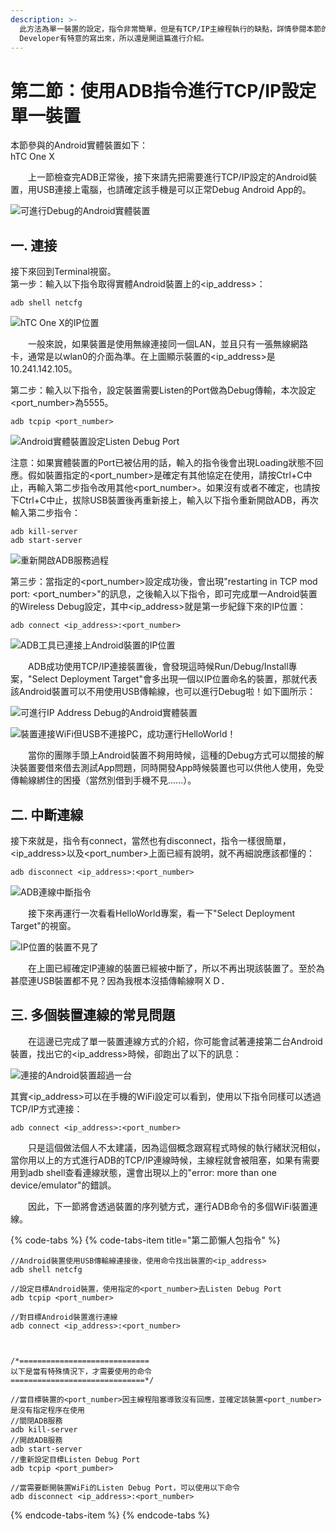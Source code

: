 ```yaml
---
description: >-
  此方法為單一裝置的設定，指令非常簡單，但是有TCP/IP主線程執行的缺點，詳情參閱本節的第三點。個人其實不太推薦這個方法，但Google
  Developer有特意的寫出來，所以還是開這篇進行介紹。
---
```


# 第二節：使用ADB指令進行TCP/IP設定單一裝置

本節參與的Android實體裝置如下：  
hTC One X

　　上一節檢查完ADB正常後，接下來請先把需要進行TCP/IP設定的Android裝置，用USB連接上電腦，也請確定該手機是可以正常Debug Android App的。

![&#x53EF;&#x9032;&#x884C;Debug&#x7684;Android&#x5BE6;&#x9AD4;&#x88DD;&#x7F6E;](.gitbook/assets/ke-jin-hang-debug-de-android-shi-ti-zhuang-zhi.png)

## 一. 連接

接下來回到Terminal視窗。  
第一步：輸入以下指令取得實體Android裝置上的&lt;ip\_address&gt;：

```text
adb shell netcfg
```

![hTC One X&#x7684;IP&#x4F4D;&#x7F6E;](.gitbook/assets/htc-onexde-ip-wei-zhi.png)

　　一般來說，如果裝置是使用無線連接同一個LAN，並且只有一張無線網路卡，通常是以wlan0的介面為準。在上圖顯示裝置的&lt;ip\_address&gt;是10.241.142.105。

第二步：輸入以下指令，設定裝置需要Listen的Port做為Debug傳輸，本次設定&lt;port\_number&gt;為5555。

```text
adb tcpip <port_number>
```

![Android&#x5BE6;&#x9AD4;&#x88DD;&#x7F6E;&#x8A2D;&#x5B9A;Listen Debug Port](.gitbook/assets/android-shi-ti-she-ding-listendebug-de-port.png)

注意：如果實體裝置的Port已被佔用的話，輸入的指令後會出現Loading狀態不回應。假如裝置指定的&lt;port\_number&gt;是確定有其他協定在使用，請按Ctrl+C中止，再輸入第二步指令改用其他&lt;port\_number&gt;。如果沒有或者不確定，也請按下Ctrl+C中止，拔除USB裝置後再重新接上，輸入以下指令重新開啟ADB，再次輸入第二步指令：

```text
adb kill-server
adb start-server
```

![&#x91CD;&#x65B0;&#x958B;&#x555F;ADB&#x670D;&#x52D9;&#x904E;&#x7A0B;](.gitbook/assets/zhong-xin-kai-qi-adb-fu-wu.png)

第三步：當指定的&lt;port\_number&gt;設定成功後，會出現"restarting in TCP mod port: &lt;port\_number&gt;"的訊息，之後輸入以下指令，即可完成單一Android裝置的Wireless Debug設定，其中&lt;ip\_address&gt;就是第一步紀錄下來的IP位置：

```text
adb connect <ip_address>:<port_number>
```

![ADB&#x5DE5;&#x5177;&#x5DF2;&#x9023;&#x63A5;&#x4E0A;Android&#x88DD;&#x7F6E;&#x7684;IP&#x4F4D;&#x7F6E;](.gitbook/assets/zhuang-zhi-ip-wei-zhi-yu-adb-lian-xian.png)

　　ADB成功使用TCP/IP連接裝置後，會發現這時候Run/Debug/Install專案，"Select Deployment Target"會多出現一個以IP位置命名的裝置，那就代表該Android裝置可以不用使用USB傳輸線，也可以進行Debug啦！如下圖所示：

![&#x53EF;&#x9032;&#x884C;IP Address Debug&#x7684;Android&#x5BE6;&#x9AD4;&#x88DD;&#x7F6E;](.gitbook/assets/ke-yong-ipaddressdebug-de-android-shi-ti-zhuang-zhi.png)

![&#x88DD;&#x7F6E;&#x9023;&#x63A5;WiFi&#x4F46;USB&#x4E0D;&#x9023;&#x63A5;PC&#xFF0C;&#x6210;&#x529F;&#x904B;&#x884C;HelloWorld&#xFF01;](.gitbook/assets/img_0030.JPG)

　　當你的團隊手頭上Android裝置不夠用時候，這種的Debug方式可以間接的解決裝置要借來借去測試App問題，同時開發App時候裝置也可以供他人使用，免受傳輸線綁住的困擾（當然別借到手機不見......）。

## 二. 中斷連線

接下來就是，指令有connect，當然也有disconnect，指令一樣很簡單，&lt;ip\_address&gt;以及&lt;port\_number&gt;上面已經有說明，就不再細說應該都懂的：

```
adb disconnect <ip_address>:<port_number>
```

![ADB&#x9023;&#x7DDA;&#x4E2D;&#x65B7;&#x6307;&#x4EE4;](.gitbook/assets/adb-lian-xian-zhong-duan-zhi-ling.png)

　　接下來再運行一次看看HelloWorld專案，看一下"Select Deployment Target"的視窗。

![IP&#x4F4D;&#x7F6E;&#x7684;&#x88DD;&#x7F6E;&#x4E0D;&#x898B;&#x4E86;](.gitbook/assets/yi-zhong-duan-xian-zhuang-zhi.png)

　　在上圖已經確定IP連線的裝置已經被中斷了，所以不再出現該裝置了。至於為甚麼連USB裝置都不見？因為我根本沒插傳輸線啊ＸＤ．

## 三. 多個裝置連線的常見問題

　　在這邊已完成了單一裝置連線方式的介紹，你可能會試著連接第二台Android裝置，找出它的&lt;ip\_address&gt;時候，卻跑出了以下的訊息：

![&#x9023;&#x63A5;&#x7684;Android&#x88DD;&#x7F6E;&#x8D85;&#x904E;&#x4E00;&#x53F0;](.gitbook/assets/morethanonedeviceerr.png)

其實&lt;ip\_address&gt;可以在手機的WiFi設定可以看到，使用以下指令同樣可以透過TCP/IP方式連接：

```text
adb connect <ip_address>:<port_number>
```

　　只是這個做法個人不太建議，因為這個概念跟寫程式時候的執行緒狀況相似，當你用以上的方式進行ADB的TCP/IP連線時候，主線程就會被阻塞，如果有需要用到adb shell查看連線狀態，還會出現以上的"error: more than one device/emulator"的錯誤。

　　因此，下一節將會透過裝置的序列號方式，運行ADB命令的多個WiFi裝置連線。







{% code-tabs %}
{% code-tabs-item title="第二節懶人包指令" %}
```text
//Android裝置使用USB傳輸線連接後，使用命令找出裝置的<ip_address>
adb shell netcfg

//設定目標Android裝置，使用指定的<port_number>去Listen Debug Port
adb tcpip <port_number>

//對目標Android裝置進行連線
adb connect <ip_address>:<port_number>



/*=============================
以下是當有特殊情況下，才需要使用的命令
==============================*/

//當目標裝置的<port_number>因主線程阻塞導致沒有回應，並確定該裝置<port_number>是沒有指定程序在使用
//關閉ADB服務
adb kill-server
//開啟ADB服務
adb start-server
//重新設定目標Listen Debug Port
adb tcpip <port_pumber>

//當需要斷開裝置WiFi的Listen Debug Port，可以使用以下命令
adb disconnect <ip_address>:<port_number>
```
{% endcode-tabs-item %}
{% endcode-tabs %}


